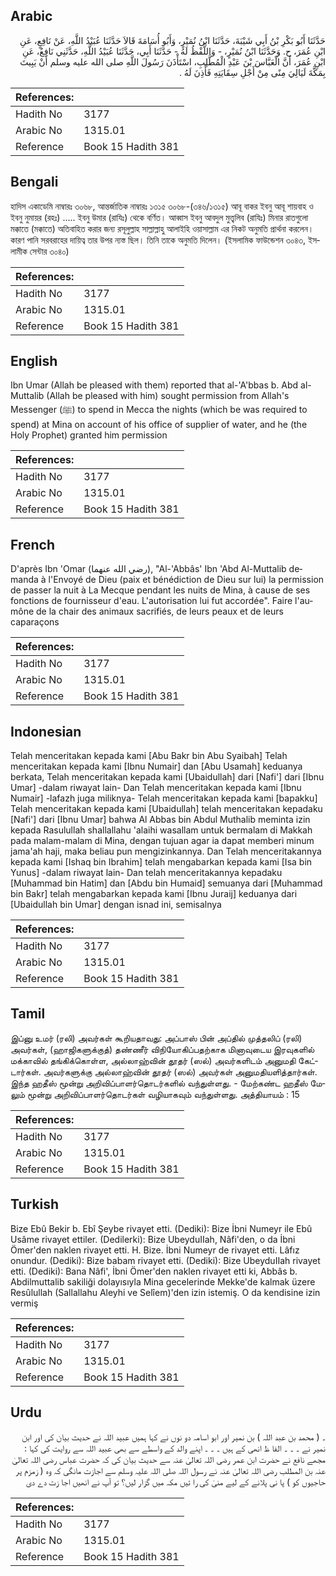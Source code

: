 ## Arabic


<div dir="rtl" lang="ar" style={{fontSize:'larger',backgroundColor:'#f8f9fa',padding:20}}>
حَدَّثَنَا أَبُو بَكْرِ بْنُ أَبِي شَيْبَةَ، حَدَّثَنَا ابْنُ نُمَيْرٍ، وَأَبُو أُسَامَةَ قَالاَ حَدَّثَنَا عُبَيْدُ اللَّهِ، عَنْ نَافِعٍ، عَنِ ابْنِ عُمَرَ، ح. وَحَدَّثَنَا ابْنُ نُمَيْرٍ، - وَاللَّفْظُ لَهُ - حَدَّثَنَا أَبِي، حَدَّثَنَا عُبَيْدُ اللَّهِ، حَدَّثَنِي نَافِعٌ، عَنِ ابْنِ عُمَرَ، أَنَّ الْعَبَّاسَ بْنَ عَبْدِ الْمُطَّلِبِ، اسْتَأْذَنَ رَسُولَ اللَّهِ صلى الله عليه وسلم أَنْ يَبِيتَ بِمَكَّةَ لَيَالِيَ مِنًى مِنْ أَجْلِ سِقَايَتِهِ فَأَذِنَ لَهُ ‏.‏
</div>
<div style={{backgroundColor:'#f8f9fa',padding:20, marginBottom: 10}}><table> <thead> <tr> <th>References:</th> <th></th> </tr> </thead> <tbody><tr><td>Hadith No</td><td>3177</td></tr><tr><td>Arabic No</td><td>1315.01</td></tr><tr><td>Reference</td><td>Book 15 Hadith 381</td></tr></tbody></table></div>

## Bengali


<div dir="ltr" lang="bn" style={{fontSize:'larger',backgroundColor:'#f8f9fa',padding:20}}>
হাদিস একাডেমি নাম্বারঃ ৩০৬৮, আন্তর্জাতিক নাম্বারঃ ১৩১৫ ৩০৬৮-(৩৪৬/১৩১৫) আবূ বাকর ইবনু আবূ শায়বাহ ও ইবনু নুমায়র (রহঃ) ..... ইবনু উমার (রাযিঃ) থেকে বর্ণিত। আব্বাস ইবনু আবদুল মুত্ত্বলিব (রাযিঃ) মিনার রাতগুলো মক্কাতে (মক্কাতে) অতিবাহিত করার জন্য রসূলুল্লাহ সাল্লাল্লাহু আলাইহি ওয়াসাল্লাম এর নিকট অনুমতি প্রার্থনা করলেন। কারণ পানি সরবরাহের দায়িত্ব তার উপর ন্যস্ত ছিল। তিনি তাকে অনুমতি দিলেন। (ইসলামিক ফাউন্ডেশন ৩০৪৩, ইসলামীক সেন্টার ৩০৪০)
</div>
<div style={{backgroundColor:'#f8f9fa',padding:20, marginBottom: 10}}><table> <thead> <tr> <th>References:</th> <th></th> </tr> </thead> <tbody><tr><td>Hadith No</td><td>3177</td></tr><tr><td>Arabic No</td><td>1315.01</td></tr><tr><td>Reference</td><td>Book 15 Hadith 381</td></tr></tbody></table></div>

## English


<div dir="ltr" lang="en" style={{fontSize:'larger',backgroundColor:'#f8f9fa',padding:20}}>
Ibn Umar (Allah be pleased with them) reported that al-'A'bbas b. Abd al-Muttalib (Allah be pleased with him) sought permission from Allah's Messenger (ﷺ) to spend in Mecca the nights (which be was required to spend) at Mina on account of his office of supplier of water, and he (the Holy Prophet) granted him permission
</div>
<div style={{backgroundColor:'#f8f9fa',padding:20, marginBottom: 10}}><table> <thead> <tr> <th>References:</th> <th></th> </tr> </thead> <tbody><tr><td>Hadith No</td><td>3177</td></tr><tr><td>Arabic No</td><td>1315.01</td></tr><tr><td>Reference</td><td>Book 15 Hadith 381</td></tr></tbody></table></div>

## French


<div dir="ltr" lang="fr" style={{fontSize:'larger',backgroundColor:'#f8f9fa',padding:20}}>
D'après Ibn 'Omar (رضي الله عنهما), "Al-'Abbâs' Ibn 'Abd Al-Muttalib demanda à l'Envoyé de Dieu (paix et bénédiction de Dieu sur lui) la permission de passer la nuit à La Mecque pendant les nuits de Mina, à cause de ses fonctions de fournisseur d'eau. L'autorisation lui fut accordée". Faire l'aumône de la chair des animaux sacrifiés, de leurs peaux et de leurs caparaçons
</div>
<div style={{backgroundColor:'#f8f9fa',padding:20, marginBottom: 10}}><table> <thead> <tr> <th>References:</th> <th></th> </tr> </thead> <tbody><tr><td>Hadith No</td><td>3177</td></tr><tr><td>Arabic No</td><td>1315.01</td></tr><tr><td>Reference</td><td>Book 15 Hadith 381</td></tr></tbody></table></div>

## Indonesian


<div dir="ltr" lang="id" style={{fontSize:'larger',backgroundColor:'#f8f9fa',padding:20}}>
Telah menceritakan kepada kami [Abu Bakr bin Abu Syaibah] Telah menceritakan kepada kami [Ibnu Numair] dan [Abu Usamah] keduanya berkata, Telah menceritakan kepada kami [Ubaidullah] dari [Nafi'] dari [Ibnu Umar] -dalam riwayat lain- Dan Telah menceritakan kepada kami [Ibnu Numair] -lafazh juga miliknya- Telah menceritakan kepada kami [bapakku] Telah menceritakan kepada kami [Ubaidullah] telah menceritakan kepadaku [Nafi'] dari [Ibnu Umar] bahwa Al Abbas bin Abdul Muthalib meminta izin kepada Rasulullah shallallahu 'alaihi wasallam untuk bermalam di Makkah pada malam-malam di Mina, dengan tujuan agar ia dapat memberi minum jama'ah haji, maka beliau pun mengizinkannya. Dan Telah menceritakannya kepada kami [Ishaq bin Ibrahim] telah mengabarkan kepada kami [Isa bin Yunus] -dalam riwayat lain- Dan telah menceritakannya kepadaku [Muhammad bin Hatim] dan [Abdu bin Humaid] semuanya dari [Muhammad bin Bakr] telah mengabarkan kepada kami [Ibnu Juraij] keduanya dari [Ubaidullah bin Umar] dengan isnad ini, semisalnya
</div>
<div style={{backgroundColor:'#f8f9fa',padding:20, marginBottom: 10}}><table> <thead> <tr> <th>References:</th> <th></th> </tr> </thead> <tbody><tr><td>Hadith No</td><td>3177</td></tr><tr><td>Arabic No</td><td>1315.01</td></tr><tr><td>Reference</td><td>Book 15 Hadith 381</td></tr></tbody></table></div>

## Tamil


<div dir="ltr" lang="ta" style={{fontSize:'larger',backgroundColor:'#f8f9fa',padding:20}}>
இப்னு உமர் (ரலி) அவர்கள் கூறியதாவது: அப்பாஸ் பின் அப்தில் முத்தலிப் (ரலி) அவர்கள், (ஹாஜிகளுக்குத்) தண்ணீர் விநியோகிப்பதற்காக மினாவுடைய இரவுகளில் மக்காவில் தங்கிக்கொள்ள, அல்லாஹ்வின் தூதர் (ஸல்) அவர்களிடம் அனுமதி கேட்டார்கள். அவர்களுக்கு அல்லாஹ்வின் தூதர் (ஸல்) அவர்கள் அனுமதியளித்தார்கள். இந்த ஹதீஸ் மூன்று அறிவிப்பாளர்தொடர்களில் வந்துள்ளது. - மேற்கண்ட ஹதீஸ் மேலும் மூன்று அறிவிப்பாளர்தொடர்கள் வழியாகவும் வந்துள்ளது. அத்தியாயம் : 15
</div>
<div style={{backgroundColor:'#f8f9fa',padding:20, marginBottom: 10}}><table> <thead> <tr> <th>References:</th> <th></th> </tr> </thead> <tbody><tr><td>Hadith No</td><td>3177</td></tr><tr><td>Arabic No</td><td>1315.01</td></tr><tr><td>Reference</td><td>Book 15 Hadith 381</td></tr></tbody></table></div>

## Turkish


<div dir="ltr" lang="tr" style={{fontSize:'larger',backgroundColor:'#f8f9fa',padding:20}}>
Bize Ebû Bekir b. Ebî Şeybe rivayet etti. (Dediki): Bize İbni Numeyr ile Ebû Usâme rivayet ettiler. (Dedilerki): Bize UbeyduIIah, Nâfi'den, o da İbni Ömer'den naklen rivayet etti. H. Bize. İbni Numeyr de rivayet etti. Lâfız onundur. (Dediki): Bize babam rivayet etti. (Dediki): Bize UbeyduIIah rivayet etti. (Dediki): Bana Nâfi', İbni Ömer'den naklen rivayet etti ki, Abbâs b. Abdilmuttalib sakiliği dolayısıyla Mina gecelerinde Mekke'de kalmak üzere Resûlullah (Sallallahu Aleyhi ve Selîem)'den izin istemiş. O da kendisine izin vermiş
</div>
<div style={{backgroundColor:'#f8f9fa',padding:20, marginBottom: 10}}><table> <thead> <tr> <th>References:</th> <th></th> </tr> </thead> <tbody><tr><td>Hadith No</td><td>3177</td></tr><tr><td>Arabic No</td><td>1315.01</td></tr><tr><td>Reference</td><td>Book 15 Hadith 381</td></tr></tbody></table></div>

## Urdu


<div dir="rtl" lang="ur" style={{fontSize:'larger',backgroundColor:'#f8f9fa',padding:20}}>
۔ ( محمد بن عبد اللہ ) بن نمیر اور ابو اسامہ دو نوں نے کہا ہمیں عبید اللہ نے حدیث بیان کی اور ابن نمیر نے ۔ ۔ ۔ الفا ظ انھی کے ہیں ۔ ۔ ۔ اپنے والد کے واسطے سے بھی عبید اللہ سے روایت کی کہا : مجھے نافع نے حضرت ابن عمر رضی اللہ تعالیٰ عنہ سے حدیث بیان کی کہ حضرت عباس رضی اللہ تعالیٰ عنہ بن المطلب رضی اللہ تعالیٰ عنہ نے رسول اللہ صلی اللہ علیہ وسلم سے اجازت مانگی کہ وہ ( زمزم پر حاجیوں کو ) پا نی پلانے کے لیے منیٰ کی را تیں مکہ میں گزار لیں؟ تو آپ نے انھیں اجا زت دے دی
</div>
<div style={{backgroundColor:'#f8f9fa',padding:20, marginBottom: 10}}><table> <thead> <tr> <th>References:</th> <th></th> </tr> </thead> <tbody><tr><td>Hadith No</td><td>3177</td></tr><tr><td>Arabic No</td><td>1315.01</td></tr><tr><td>Reference</td><td>Book 15 Hadith 381</td></tr></tbody></table></div>